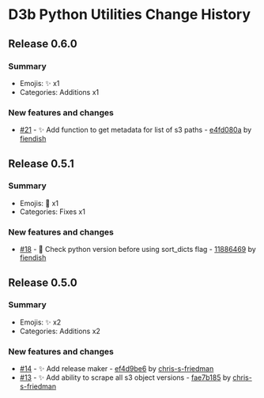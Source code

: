 # D3b Python Utilities Change History

## Release 0.6.0

### Summary

- Emojis: ✨ x1
- Categories: Additions x1

### New features and changes

- [#21](https://github.com/d3b-center/d3b-utils-python/pull/21) - ✨ Add function to get metadata for list of s3 paths - [e4fd080a](https://github.com/d3b-center/d3b-utils-python/commit/e4fd080a24bcabfa37a5fb58db3c3b80126f4a7f) by [fiendish](https://github.com/fiendish)


## Release 0.5.1

### Summary

- Emojis: 🥅 x1
- Categories: Fixes x1

### New features and changes

- [#18](https://github.com/d3b-center/d3b-utils-python/pull/18) - 🥅 Check python version before using sort_dicts flag - [11886469](https://github.com/d3b-center/d3b-utils-python/commit/118864697609f19fe5ecd6db4aa9b5f471547a56) by [fiendish](https://github.com/fiendish)


## Release 0.5.0

### Summary

- Emojis: ✨ x2
- Categories: Additions x2

### New features and changes

- [#14](https://github.com/d3b-center/d3b-utils-python/pull/14) - ✨ Add release maker - [ef4d9be6](https://github.com/d3b-center/d3b-utils-python/commit/ef4d9be64a1e299f6268def0c535b153edf7066c) by [chris-s-friedman](https://github.com/chris-s-friedman)
- [#13](https://github.com/d3b-center/d3b-utils-python/pull/13) - ✨ Add ability to scrape all s3 object versions - [fae7b185](https://github.com/d3b-center/d3b-utils-python/commit/fae7b18513a54e933f0f0f4cd660984b6a68028e) by [chris-s-friedman](https://github.com/chris-s-friedman)